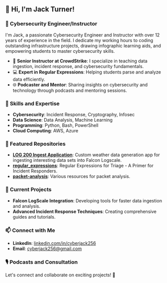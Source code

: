 ## 👋 Hi, I'm Jack Turner!

### 🚀 Cybersecurity Engineer/Instructor

I'm Jack, a passionate Cybersecurity Engineer and Instructor with over 12 years of experience in the field. I dedicate my working hours to coding outstanding infrastructure projects, drawing infographic learning aids, and empowering students to master cybersecurity skills.

- 🌟 **Senior Instructor at CrowdStrike**: I specialize in teaching data ingestion, incident response, and cybersecurity fundamentals.
- 💻 **Expert in Regular Expressions**: Helping students parse and analyze data efficiently.
- 🌐 **Podcaster and Mentor**: Sharing insights on cybersecurity and technology through podcasts and mentoring sessions.

### 🔧 Skills and Expertise
- **Cybersecurity**: Incident Response, Cryptography, Infosec
- **Data Science**: Data Analysis, Machine Learning
- **Programming**: Python, Bash, PowerShell
- **Cloud Computing**: AWS, Azure

### 📘 Featured Repositories
- [**LOG 200 Ingest Application**](https://github.com/cyberjack256/weather): Custom weather data generation app for ingesting interesting data sets into Falcon Logscale.
- [**regular_expressions**](https://github.com/cyberjack256/regular_expressions): Regular Expressions for Triage - A Primer for Incident Responders.
- [**packet-analysis**](https://github.com/cyberjack256/packet-analysis): Various resources for packet analysis.
### 🌱 Current Projects
- **Falcon LogScale Integration**: Developing tools for faster data ingestion and analysis.
- **Advanced Incident Response Techniques**: Creating comprehensive guides and tutorials.

### 📫 Connect with Me
- **LinkedIn**: [linkedin.com/in/cyberjack256](https://www.linkedin.com/in/cyberjack256)
- **Email**: [cyberjack256@gmail.com](mailto:jackturner@cybermail.com)

### 🎙️ Podcasts and Consultation


Let's connect and collaborate on exciting projects! 🚀

